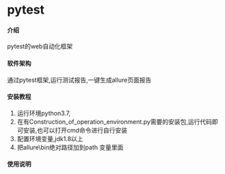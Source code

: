 # pytest

#### 介绍
pytest的web自动化框架
#### 软件架构
通过pytest框架,运行测试报告,一键生成allure页面报告


#### 安装教程

1.  运行环境python3.7,
2. 在有Construction_of_operation_environment.py需要的安装包,运行代码即可安装,也可以打开cmd命令进行自行安装
3. 配置环境变量,jdk1.8以上
4. 把allure\bin绝对路径加到path 变量里面
#### 使用说明


